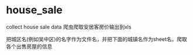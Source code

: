 # house_sale
collect house sale data
爬虫爬取安居客房价输出到xls

把城区名(例如吴中区)的名字作为文件名，并把下面的城镇名作为sheet名，爬取各个出售房屋的信息